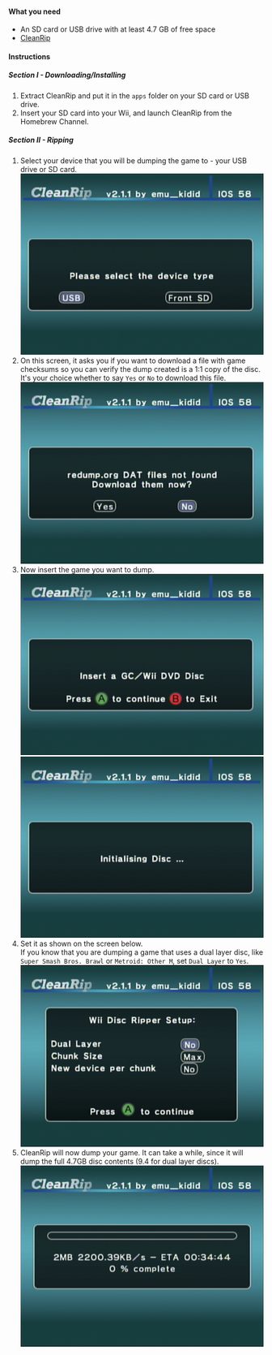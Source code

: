 #### What you need

* An SD card or USB drive with at least 4.7 GB of free space
* [CleanRip](https://github.com/emukidid/cleanrip/releases/latest)

#### Instructions

##### Section I - Downloading/Installing

1. Extract CleanRip and put it in the `apps` folder on your SD card or USB drive.
1. Insert your SD card into your Wii, and launch CleanRip from the Homebrew Channel.

##### Section II - Ripping

1. Select your device that you will be dumping the game to - your USB drive or SD card.
![Device type](/images/CleanRip/2.png)
1. On this screen, it asks you if you want to download a file with game checksums so you can verify the dump created is a 1:1 copy of the disc. It's your choice whether to say `Yes` or `No` to download this file.
![DAT](/images/CleanRip/3.png)
1. Now insert the game you want to dump.
![DVD](/images/CleanRip/4.png)
![Initialising Disc](/images/CleanRip/5.png)
1. Set it as shown on the screen below.<br>If you know that you are dumping a game that uses a dual layer disc, like `Super Smash Bros. Brawl` or `Metroid: Other M`, set `Dual Layer` to `Yes`.
![Settings](/images/CleanRip/6.png)
1. CleanRip will now dump your game. It can take a while, since it will dump the full 4.7GB disc contents (9.4 for dual layer discs).
![Copying](/images/CleanRip/7.png)
